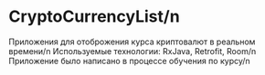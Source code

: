 # CryptoCurrencyList/n
Приложения для отоброжения курса криптовалют в реальном времени/n
Используемые технологии: RxJava, Retrofit, Room/n
Приложение было написано в процессе обучения по курсу/n
